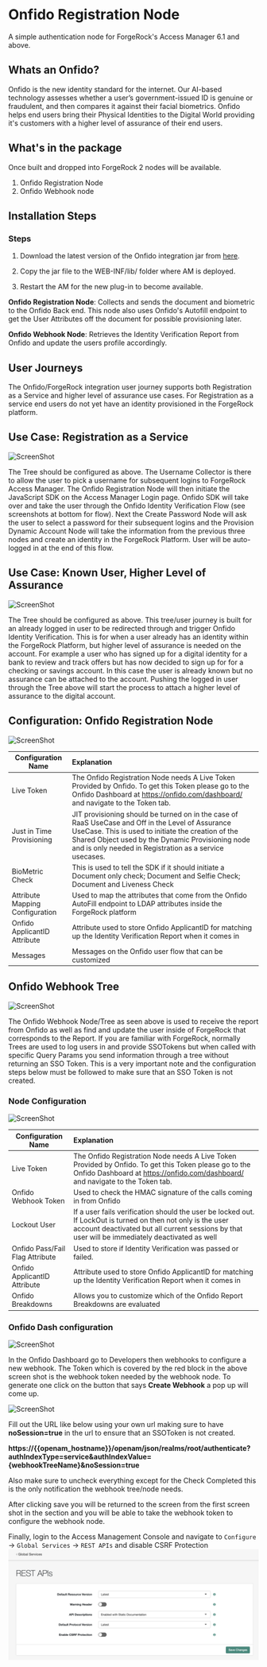 <!--
 * The contents of this file are subject to the terms of the Common Development and
 * Distribution License (the License). You may not use this file except in compliance with the
 * License.
 *
 * You can obtain a copy of the License at legal/CDDLv1.0.txt. See the License for the
 * specific language governing permission and limitations under the License.
 *
 * When distributing Covered Software, include this CDDL Header Notice in each file and include
 * the License file at legal/CDDLv1.0.txt. If applicable, add the following below the CDDL
 * Header, with the fields enclosed by brackets [] replaced by your own identifying
 * information: "Portions copyright [year] [name of copyright owner]".
 *
 * Copyright 2019 ForgeRock AS.
-->
# **Onfido Registration Node**

A simple authentication node for ForgeRock's Access Manager 6.1 and above.


## **Whats an Onfido?**

Onfido is the new identity standard for the internet. Our AI-based technology assesses whether a user’s government-issued ID is genuine or fraudulent, and then compares it against their facial biometrics. Onfido helps end users bring their Physical Identities to the Digital World providing it's customers with a higher level of assurance of their end users.

## **What's in the package**

Once built and dropped into ForgeRock 2 nodes will be available.
1) Onfido Registration Node
2) Onfido Webhook node

## **Installation Steps**

### Steps


1) Download the latest version of the Onfido integration jar from 
[here](https://github.com/ForgeRock/Onfido-Auth-Tree-Node/releases/latest).

2) Copy the jar file to the WEB-INF/lib/ folder where AM is deployed.

3) Restart the AM for the new plug-in to become available.

**Onfido Registration Node**: Collects and sends the document and biometric to the Onfido Back end. This node
 also uses Onfido's Autofill endpoint to get the User Attributes off the document for possible provisioning later.

**Onfido Webhook Node**: Retrieves the Identity Verification Report from Onfido and update the users profile
 accordingly.


## **User Journeys**
 
 The Onfido/ForgeRock integration user journey supports both Registration as a Service and higher level of assurance
 use cases. For Registration as a service end users do not yet have an identity provisioned in the ForgeRock platform.

 ## **Use Case: Registration as a Service**



![ScreenShot](./screenshots/RaaS.png)

The Tree should be configured as above. The Username Collector is there to allow the user to pick a username for
subsequent logins to ForgeRock Access Manager. The Onfido Registration Node will then initiate the JavaScript SDK on
the Access Manager Login page. Onfido SDK will take over and take the user through the Onfido Identity Verification
Flow (see screenshots at bottom for flow). Next the Create Password Node will ask the user to select a password for
 their subsequent logins and the Provision Dynamic Account Node will take the information from the previous three nodes
  and create an identity in the ForgeRock Platform. User will be auto-logged in at the end of this flow.

## **Use Case: Known User, Higher Level of Assurance**

![ScreenShot](./screenshots/assuranceUpgrade.png)

The Tree should be configured as above. This tree/user journey is built for an already logged in user to be redirected through and trigger Onfido Identity Verification. This is for when a user already has an identity within the ForgeRock Platform, but higher level of assurance is needed on the account. For example a user who has signed up for a digital identity for a bank to review and track offers but has now decided to sign up for for a checking or savings account. In this case the user is already known but no assurance can be attached to the account. Pushing the logged in user through the Tree above will start the process to attach a higher level of assurance to the digital account.


## **Configuration: Onfido Registration Node** 

![ScreenShot](./screenshots/configuration1.png)

| Configuration Name        | Explanation           |
| ------------- |:-------------|
| Live Token     | The Onfido Registration Node needs A Live Token Provided by Onfido. To get this Token please go to the Onfido Dashboard at https://onfido.com/dashboard/ and navigate to the Token tab. |
| Just in Time Provisioning     | JIT provisioning should be turned on in the case of RaaS UseCase and Off in the Level of Assurance UseCase. This is used to initiate the creation of the Shared Object used by the Dynamic Provisioning node and is only needed in Registration as a service usecases.      |
| BioMetric Check | This is used to tell the SDK if it should initiate a Document only check; Document and Selfie Check; Document and Liveness Check      |
| Attribute Mapping Configuration| Used to map the attributes that come from the Onfido AutoFill endpoint to LDAP attributes inside the ForgeRock platform|
|Onfido ApplicantID Attribute| Attribute used to store Onfido ApplicantID for matching up the Identity Verification Report when it comes in
|Messages| Messages on the Onfido user flow that can be customized|

## **Onfido Webhook Tree**

![ScreenShot](./screenshots/webhookTree.png)

The Onfido Webhook Node/Tree as seen above is used to receive the report from Onfido as well as find and update the
user inside of ForgeRock that corresponds to the Report. If you are familiar with ForgeRock, normally Trees are
  used to log users in and provide SSOTokens but when called with specific Query Params you send information through a tree without returning an SSO Token. This is a very important note and the configuration steps below must be followed to make sure that an SSO Token is not created.

### Node Configuration

![ScreenShot](./screenshots/configuration2.png)

| Configuration Name        | Explanation           |
| ------------- |:-------------|
| Live Token     | The Onfido Registration Node needs A Live Token Provided by Onfido. To get this Token please go to the Onfido Dashboard at https://onfido.com/dashboard/ and navigate to the Token tab. |
| Onfido Webhook Token    | Used to check the HMAC signature of the calls coming in from Onfido     |
| Lockout User | If a user fails verification should the user be locked out. If LockOut is turned on then not only is the user account deactivated but all current sessions by that user will be immediately deactivated as well      |
|Onfido Pass/Fail Flag Attribute| Used to store if  Identity Verification was passed or failed.|
|Onfido ApplicantID Attribute| Attribute used to store Onfido ApplicantID for matching up the Identity Verification Report when it comes in
|Onfido Breakdowns| Allows you to customize which of the Onfido Report Breakdowns are evaluated|
 
### Onfido Dash configuration

![ScreenShot](./screenshots/onfidoDash1.png)

In the Onfido Dashboard go to Developers then webhooks to configure a new webhook. The Token which is covered by the red block in the above screen shot is the webhook token needed by the webhook node. To generate one click on the button that says **Create Webhook** a pop up will come up.

![ScreenShot](./screenshots/onfidoDash2.png)

Fill out the URL like below using your own url making sure to have **noSession=true** in the url to ensure that an SSOToken is not created.

**https://{{openam_hostname}}/openam/json/realms/root/authenticate?authIndexType=service&authIndexValue={webhookTreeName}&noSession=true**

Also make sure to uncheck everything except for the Check Completed this is the only notification the webhook tree/node needs.


After clicking save you will be returned to the screen from the first screen shot in the section and you will be able to take the webhook token to configure the webhook node.

Finally, login to the Access Management Console and navigate to `Configure` -> `Global Services` -> `REST APIs` and
 disable CSRF Protection ![ScreenShot](./screenshots/csrf.png)
 
 
